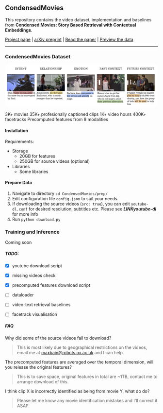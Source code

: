 ## CondensedMovies

This repository contains the video dataset, implementation and baselines from <strong>Condensed Movies: Story Based Retrieval with Contextual Embeddings</strong>.

[Project page](https://www.robots.ox.ac.uk/~vgg/research/condensed-movies) |
[arXiv preprint](TBD) |
[Read the paper](TBD) |
[Preview the data](TBD)

----
### CondensedMovies Dataset

![videocaptions](figs/example_captions.png)


3K+  movies
35K+ profesionally captioned clips
1K+ video hours
400K+ facetracks
Precomputed features from 8 modalities

#### Installation

Requirements:
- Storage
    - 20GB for features
    - 250GB for source videos (optional)
- Libraries
    - Some libraries

#### Prepare Data

1. Navigate to directory `cd CondensedMovies/prep/`
2. Edit configuration file `config.json` to suit your needs.
3. If downloading the source videos (`src: true`), you can edit `youtube-dl.conf` for desired resolution, subtitles etc.
Please see ***LINKyoutube-dl*** for more info
4. Run `python download.py`



### Training and Inference

Coming soon
##### TODO:
- [x] youtube download script
- [x] missing videos check
- [x] precomputed features download script
- [ ] dataloader
- [ ] video-text retrieval baselines
- [ ] facetrack visualisation


##### FAQ

Why did some of the source videos fail to download?
>This is most likely due to geographical restrictions on the videos, email me at maxbain@robots.ox.ac.uk and I can help.

The precomputed features are averaged over the temporal dimension, will you release the original features?
>This is to save space, original features in total are ~1TB, contact me to arrange download of this.

I think clip X is incorrectly identified as being from movie Y, what do do?
>Please let me know any movie identification mistakes and I'll correct it ASAP.
